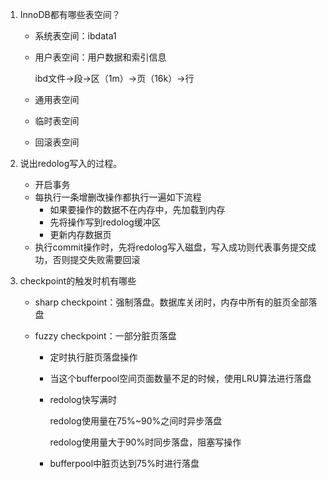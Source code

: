 1. InnoDB都有哪些表空间？
   
   + 系统表空间：ibdata1
   
   + 用户表空间：用户数据和索引信息
   
     ibd文件->段->区（1m）->页（16k）->行
     
   + 通用表空间
   
   + 临时表空间
   
   + 回滚表空间
   
2. 说出redolog写入的过程。

   + 开启事务
   + 每执行一条增删改操作都执行一遍如下流程
     + 如果要操作的数据不在内存中，先加载到内存
     + 先将操作写到redolog缓冲区
     + 更新内存数据页
   + 执行commit操作时，先将redolog写入磁盘，写入成功则代表事务提交成功，否则提交失败需要回滚

3. checkpoint的触发时机有哪些

   + sharp checkpoint：强制落盘。数据库关闭时，内存中所有的脏页全部落盘

   + fuzzy checkpoint：一部分脏页落盘

     + 定时执行脏页落盘操作

     + 当这个bufferpool空间页面数量不足的时候，使用LRU算法进行落盘

     + redolog快写满时

       redolog使用量在75%~90%之间时异步落盘

       redolog使用量大于90%时同步落盘，阻塞写操作

     + bufferpool中脏页达到75%时进行落盘
